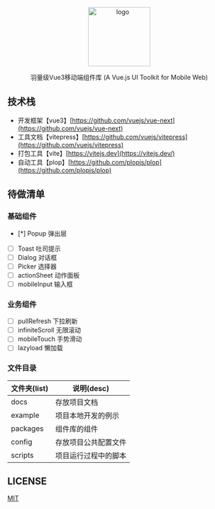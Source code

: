 <p align="center">
    <img alt="logo" src="https://i.loli.net/2021/03/06/GCHcpikNDSaBZQV.png" width="140" height="133">
</p>
<p align="center">羽量级Vue3移动端组件库 (A Vue.js UI Toolkit for Mobile Web)</p>

## 技术栈

- 开发框架【vue3】[https://github.com/vuejs/vue-next](https://github.com/vuejs/vue-next)
- 工具文档【vitepress】[https://github.com/vuejs/vitepress](https://github.com/vuejs/vitepress)
- 打包工具【vite】[https://vitejs.dev](https://vitejs.dev/)
- 自动工具【plop】[https://github.com/plopjs/plop](https://github.com/plopjs/plop)

## 待做清单

### 基础组件

- [*] Popup 弹出层
- [ ] Toast 吐司提示
- [ ] Dialog 对话框
- [ ] Picker 选择器
- [ ] actionSheet 动作面板
- [ ] mobileInput 输入框

### 业务组件

- [ ] pullRefresh 下拉刷新
- [ ] infiniteScroll 无限滚动
- [ ] mobileTouch 手势滑动
- [ ] lazyload 懒加载

### 文件目录

| 文件夹(list)   | 说明(desc)         |
| -------- | -------------------- |
| docs     | 存放项目文档       |
| example  | 项目本地开发的例示   |
| packages | 组件库的组件         |
| config   | 存放项目公共配置文件     |
| scripts  | 项目运行过程中的脚本 |

## LICENSE

[MIT](https://en.wikipedia.org/wiki/MIT_License)
